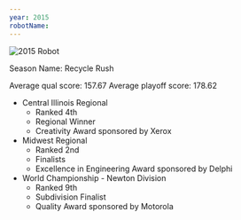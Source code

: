 ```yaml
---
year: 2015
robotName:
---
```


![2015 Robot](assets/img/general/2015_robot.png)

Season Name: Recycle Rush

Average qual score: 157.67
Average playoff score: 178.62

* Central Illinois Regional
  * Ranked 4th
  * Regional Winner
  * Creativity Award sponsored by Xerox
* Midwest Regional
  * Ranked 2nd
  * Finalists
  * Excellence in Engineering Award sponsored by Delphi
* World Championship - Newton Division
  * Ranked 9th
  * Subdivision Finalist
  * Quality Award sponsored by Motorola
